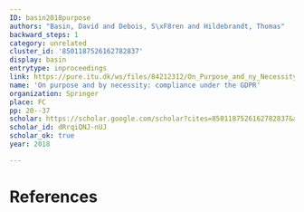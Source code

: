 ```yaml
---
ID: basin2018purpose
authors: "Basin, David and Debois, S\xF8ren and Hildebrandt, Thomas"
backward_steps: 1
category: unrelated
cluster_id: '8501187526162782837'
display: basin
entrytype: inproceedings
link: https://pure.itu.dk/ws/files/84212312/On_Purpose_and_ny_Necessity.pdf
name: 'On purpose and by necessity: compliance under the GDPR'
organization: Springer
place: FC
pp: 20--37
scholar: https://scholar.google.com/scholar?cites=8501187526162782837&as_sdt=2005&sciodt=0,5&hl=en
scholar_id: dRrqiQNJ-nUJ
scholar_ok: true
year: 2018

---
```


# References

